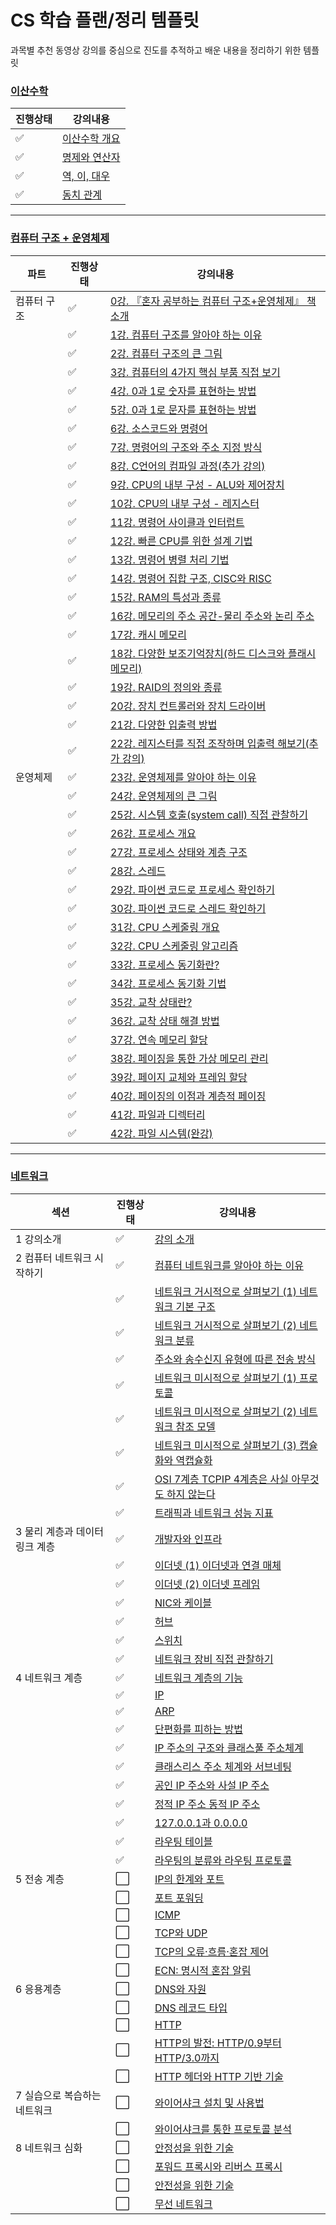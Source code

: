 # CS 학습 플랜/정리 템플릿
과목별 추천 동영상 강의를 중심으로 진도를 추적하고 배운 내용을 정리하기 위한 템플릿

### [이산수학](이산수학)
|진행상태|강의내용|
| ------ | ------ | 
| :white_check_mark: |[이산수학 개요](이산수학/이산수학-개요.md) |
| :white_check_mark: |[명제와 연산자](이산수학/명제와-연산자.md) |
| :white_check_mark: |[역, 이, 대우](이산수학/역-이-대우.md) |
| :white_check_mark: |[동치 관계](이산수학/동치-관계.md) |

---

### [컴퓨터 구조 + 운영체제](컴퓨터구조+운영체제)
|파트|진행상태|강의내용|
| ------ | ------ | ------ |
|컴퓨터 구조| :white_check_mark: | [0강. 『혼자 공부하는 컴퓨터 구조+운영체제』 책 소개](컴퓨터구조+운영체제/0강-책-소개.md) |
| | :white_check_mark: | [1강. 컴퓨터 구조를 알아야 하는 이유](컴퓨터구조+운영체제/1강-컴퓨터-구조를-알아야-하는-이유.md) |
| | :white_check_mark: | [2강. 컴퓨터 구조의 큰 그림](컴퓨터구조+운영체제/2강-컴퓨터-구조의-큰-그림.md) |
| | :white_check_mark: | [3강. 컴퓨터의 4가지 핵심 부품 직접 보기](컴퓨터구조+운영체제/3강-컴퓨터의-4가지-핵심-부품-직접-보기.md) |
| | :white_check_mark: | [4강. 0과 1로 숫자를 표현하는 방법](컴퓨터구조+운영체제/4강-0과-1로-숫자를-표현하는-방법.md) |
| | :white_check_mark: | [5강. 0과 1로 문자를 표현하는 방법](컴퓨터구조+운영체제/5강-0과-1로-문자를-표현하는-방법.md) |
| | :white_check_mark: | [6강. 소스코드와 명령어](컴퓨터구조+운영체제/6강-소스코드와-명령어.md) |
| | :white_check_mark: | [7강. 명령어의 구조와 주소 지정 방식](컴퓨터구조+운영체제/7강-명령어의-구조와-주소-지정-방식.md) |
| | :white_check_mark: | [8강. C언어의 컴파일 과정(추가 강의)](컴퓨터구조+운영체제/8강-C언어의-컴파일-과정.md) |
| | :white_check_mark: | [9강. CPU의 내부 구성 - ALU와 제어장치](컴퓨터구조+운영체제/9강-CPU의-내부-구성-ALU와-제어장치.md) |
| | :white_check_mark: | [10강. CPU의 내부 구성 - 레지스터](컴퓨터구조+운영체제/10강-CPU의-내부-구성-레지스터.md) |
| | :white_check_mark: | [11강. 명령어 사이클과 인터럽트](컴퓨터구조+운영체제/11강-명령어-사이클과-인터럽트.md) |
| | :white_check_mark: | [12강. 빠른 CPU를 위한 설계 기법](컴퓨터구조+운영체제/12강-빠른-CPU를-위한-설계-기법.md) |
| | :white_check_mark: | [13강. 명령어 병렬 처리 기법](컴퓨터구조+운영체제/13강-명령어-병렬-처리-기법.md) |
| | :white_check_mark: | [14강. 명령어 집합 구조, CISC와 RISC](컴퓨터구조+운영체제/14강-명령어-집합-구조-CISC와-RISC.md) |
| | :white_check_mark: | [15강. RAM의 특성과 종류](컴퓨터구조+운영체제/15강-RAM의-특성과-종류.md) |
| | :white_check_mark: | [16강. 메모리의 주소 공간-물리 주소와 논리 주소](컴퓨터구조+운영체제/16강-메모리의-주소-공간-물리-주소와-논리-주소.md) |
| | :white_check_mark: | [17강. 캐시 메모리](컴퓨터구조+운영체제/17강-캐시-메모리.md) |
| | :white_check_mark: | [18강. 다양한 보조기억장치(하드 디스크와 플래시 메모리)](컴퓨터구조+운영체제/18강-다양한-보조기억장치.md) |
| | :white_check_mark: | [19강. RAID의 정의와 종류](컴퓨터구조+운영체제/19강-RAID의-정의와-종류.md) |
| | :white_check_mark: | [20강. 장치 컨트롤러와 장치 드라이버](컴퓨터구조+운영체제/20강-장치-컨트롤러와-장치-드라이버.md) |
| | :white_check_mark: | [21강. 다양한 입출력 방법](컴퓨터구조+운영체제/21강-다양한-입출력-방법.md) |
| | :white_check_mark: | [22강. 레지스터를 직접 조작하며 입출력 해보기(추가 강의)](컴퓨터구조+운영체제/22강-레지스터를-직접-조작하며-입출력-해보기.md) |
|운영체제| :white_check_mark: | [23강. 운영체제를 알아야 하는 이유](컴퓨터구조+운영체제/23강-운영체제를-알아야-하는-이유.md) |
| | :white_check_mark: | [24강. 운영체제의 큰 그림](컴퓨터구조+운영체제/24강-운영체제의-큰-그림.md) |
| | :white_check_mark: | [25강. 시스템 호출(system call) 직접 관찰하기](컴퓨터구조+운영체제/25강-시스템-호출-직접-관찰하기.md) |
| | :white_check_mark: | [26강. 프로세스 개요](컴퓨터구조+운영체제/26강-프로세스-개요.md) |
| | :white_check_mark: | [27강. 프로세스 상태와 계층 구조](컴퓨터구조+운영체제/27강-프로세스-상태와-계층-구조.md) |
| | :white_check_mark: | [28강. 스레드](컴퓨터구조+운영체제/28강-스레드.md) |
| | :white_check_mark: | [29강. 파이썬 코드로 프로세스 확인하기](컴퓨터구조+운영체제/29강-파이썬-코드로-프로세스-확인하기.md) |
| | :white_check_mark: | [30강. 파이썬 코드로 스레드 확인하기](컴퓨터구조+운영체제/30강-파이썬-코드로-스레드-확인하기.md) |
| | :white_check_mark: | [31강. CPU 스케줄링 개요](컴퓨터구조+운영체제/31강-CPU-스케줄링-개요.md) |
| | :white_check_mark: | [32강. CPU 스케줄링 알고리즘](컴퓨터구조+운영체제/32강-CPU-스케줄링-알고리즘.md) |
| | :white_check_mark: | [33강. 프로세스 동기화란?](컴퓨터구조+운영체제/33강-프로세스-동기화란.md) |
| | :white_check_mark: | [34강. 프로세스 동기화 기법](컴퓨터구조+운영체제/34강-프로세스-동기화-기법.md) |
| | :white_check_mark: | [35강. 교착 상태란?](컴퓨터구조+운영체제/35강-교착-상태란.md) |
| | :white_check_mark: | [36강. 교착 상태 해결 방법](컴퓨터구조+운영체제/36강-교착-상태-해결-방법.md) |
| | :white_check_mark: | [37강. 연속 메모리 할당](컴퓨터구조+운영체제/37강-연속-메모리-할당.md) |
| | :white_check_mark: | [38강. 페이징을 통한 가상 메모리 관리](컴퓨터구조+운영체제/38강-페이징을-통한-가상-메모리-관리.md) |
| | :white_check_mark: | [39강. 페이지 교체와 프레임 할당](컴퓨터구조+운영체제/39강-페이지-교체와-프레임-할당.md) |
| | :white_check_mark: | [40강. 페이징의 이점과 계층적 페이징](컴퓨터구조+운영체제/40강-페이징의-이점과-계층적-페이징.md) |
| | :white_check_mark: | [41강. 파일과 디렉터리](컴퓨터구조+운영체제/41강-파일과-디렉터리.md) |
| | :white_check_mark: | [42강. 파일 시스템(완강)](컴퓨터구조+운영체제/42강-파일-시스템.md) |

---

### [네트워크](네트워크)
|섹션|진행상태|강의내용|
| ------ | ------ | ------ |
|1 강의소개| :white_check_mark: | [강의 소개](네트워크/강의-소개.md) |
|2 컴퓨터 네트워크 시작하기| :white_check_mark: | [컴퓨터 네트워크를 알아야 하는 이유](네트워크/네트워크를-알아야-하는-이유.md) |
| | :white_check_mark: | [네트워크 거시적으로 살펴보기 (1) 네트워크 기본 구조](네트워크/네트워크-기본-구조.md) |
| | :white_check_mark: | [네트워크 거시적으로 살펴보기 (2) 네트워크 분류](네트워크/네트워크-분류.md) |
| | :white_check_mark: | [주소와 송수신지 유형에 따른 전송 방식](네트워크/전송-방식.md) |
| | :white_check_mark: | [네트워크 미시적으로 살펴보기 (1) 프로토콜](네트워크/프로토콜.md) |
| | :white_check_mark: | [네트워크 미시적으로 살펴보기 (2) 네트워크 참조 모델](네트워크/네트워크-참조-모델.md) |
| | :white_check_mark: | [네트워크 미시적으로 살펴보기 (3) 캡슐화와 역캡슐화](네트워크/캡슐화와-역캡슐화.md) |
| | :white_check_mark: | [OSI 7계층 TCPIP 4계층은 사실 아무것도 하지 않는다](네트워크/계층-모델.md) |
| | :white_check_mark: | [트래픽과 네트워크 성능 지표](네트워크/성능-지표.md) |
|3 물리 계층과 데이터 링크 계층| :white_check_mark: | [개발자와 인프라](네트워크/개발자와-인프라.md) |
| | :white_check_mark: | [이더넷 (1) 이더넷과 연결 매체](네트워크/이더넷과-연결-매체.md) |
| | :white_check_mark: | [이더넷 (2) 이더넷 프레임](네트워크/이더넷-프레임.md) |
| | :white_check_mark: | [NIC와 케이블](네트워크/NIC와-케이블.md) |
| | :white_check_mark: | [허브](네트워크/허브.md) |
| | :white_check_mark: | [스위치](네트워크/스위치.md) |
| | :white_check_mark: | [네트워크 장비 직접 관찰하기](네트워크/네트워크-장비-직접-관찰하기.md) |
|4 네트워크 계층| :white_check_mark: | [네트워크 계층의 기능](네트워크/네트워크-계층-기능.md) |
| | :white_check_mark: | [IP](네트워크/IP.md) |
| | :white_check_mark: | [ARP](네트워크/ARP.md) |
| | :white_check_mark: | [단편화를 피하는 방법](네트워크/단편화-방지.md) |
| | :white_check_mark: | [IP 주소의 구조와 클래스풀 주소체계](네트워크/IP-주소-구조.md) |
| | :white_check_mark: | [클래스리스 주소 체계와 서브네팅](네트워크/클래스리스-주소.md) |
| | :white_check_mark: | [공인 IP 주소와 사설 IP 주소](네트워크/공인-사설-IP.md) |
| | :white_check_mark: | [정적 IP 주소 동적 IP 주소](네트워크/정적-동적-IP.md) |
| | :white_check_mark: | [127.0.0.1과 0.0.0.0](네트워크/루프백-주소.md) |
| | :white_check_mark: | [라우팅 테이블](네트워크/라우팅-테이블.md) |
| | :white_check_mark: | [라우팅의 분류와 라우팅 프로토콜](네트워크/라우팅-프로토콜.md) |
|5 전송 계층| :white_large_square: | [IP의 한계와 포트](네트워크/IP-한계와-포트.md) |
| | :white_large_square: | [포트 포워딩](네트워크/포트-포워딩.md) |
| | :white_large_square: | [ICMP](네트워크/ICMP.md) |
| | :white_large_square: | [TCP와 UDP](네트워크/TCP-UDP.md) |
| | :white_large_square: | [TCP의 오류·흐름·혼잡 제어](네트워크/TCP-제어.md) |
| | :white_large_square: | [ECN: 명시적 혼잡 알림](네트워크/ECN.md) |
|6 응용계층| :white_large_square: | [DNS와 자원](네트워크/DNS.md) |
| | :white_large_square: | [DNS 레코드 타입](네트워크/DNS-레코드.md) |
| | :white_large_square: | [HTTP](네트워크/HTTP.md) |
| | :white_large_square: | [HTTP의 발전: HTTP/0.9부터 HTTP/3.0까지](네트워크/HTTP-발전) |
| | :white_large_square: | [HTTP 헤더와 HTTP 기반 기술](네트워크/HTTP-헤더.md) |
|7 실습으로 복습하는 네트워크| :white_large_square: | [와이어샤크 설치 및 사용법](네트워크/와이어샤크-설치.md) |
| | :white_large_square: | [와이어샤크를 통한 프로토콜 분석](네트워크/프로토콜-분석.md) |
|8 네트워크 심화| :white_large_square: | [안정성을 위한 기술](네트워크/안정성-기술.md) |
| | :white_large_square: | [포워드 프록시와 리버스 프록시](네트워크/프록시.md) |
| | :white_large_square: | [안전성을 위한 기술](네트워크/안전성-기술.md) |
| | :white_large_square: | [무선 네트워크](네트워크/무선-네트워크.md) |
